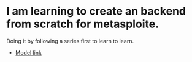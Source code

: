 # I am learning to create an backend from scratch for metasploite.

Doing it by following a series first to learn to learn.
- [Model link](https://app.eraser.io/invite/Ppozd8OXjqTzr1RUbOBH)
